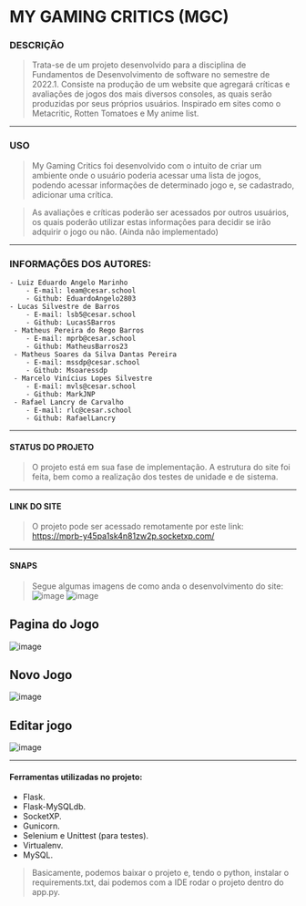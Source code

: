 # MY GAMING CRITICS (MGC)


### DESCRIÇÃO

>Trata-se de um projeto desenvolvido para a disciplina de Fundamentos de Desenvolvimento de software no semestre de 2022.1.
>Consiste na produção de um website que agregará críticas e avaliações de jogos dos mais diversos consoles, as quais serão produzidas por seus próprios usuários.
Inspirado em sites como o Metacritic, Rotten Tomatoes e My anime list. 

___
### USO

>My Gaming Critics foi desenvolvido com o intuito de criar um ambiente onde o usuário poderia acessar uma lista de jogos, podendo acessar informações de determinado jogo e, se cadastrado,  adicionar uma crítica.

>As avaliações e críticas poderão ser acessados por outros usuários, os quais poderão utilizar estas informações para decidir se irão adquirir o jogo ou não. (Ainda não implementado)

___
### INFORMAÇÕES DOS AUTORES:

	- Luiz Eduardo Angelo Marinho 
		- E-mail: leam@cesar.school
		- Github: EduardoAngelo2803
	- Lucas Silvestre de Barros
		- E-mail: lsb5@cesar.school 
		- Github: LucasSBarros
	 - Matheus Pereira do Rego Barros
		- E-mail: mprb@cesar.school 
		- Github: MatheusBarros23
	 - Matheus Soares da Silva Dantas Pereira
		- E-mail: mssdp@cesar.school 
		- Github: Msoaressdp
	 - Marcelo Vinícius Lopes Silvestre
		- E-mail: mvls@cesar.school 
		- Github: MarkJNP
	 - Rafael Lancry de Carvalho
		- E-mail: rlc@cesar.school 
		- Github: RafaelLancry

___
#### STATUS DO PROJETO
> O projeto está em sua fase de implementação. A estrutura do site foi feita, bem como a realização dos testes de unidade e de sistema. 

___
#### LINK DO SITE
> O projeto pode ser acessado remotamente por este link: https://mprb-y45pa1sk4n81zw2p.socketxp.com/

___
#### SNAPS
> Segue algumas imagens de como anda o desenvolvimento do site:
>![image](https://user-images.githubusercontent.com/88664949/172073522-7b9a5d9c-66a6-461a-84e5-ce925d80992e.png)
>![image](https://user-images.githubusercontent.com/88664949/172073542-423bdb9a-af71-4c80-a52e-2e7d16fa87e4.png)

## Pagina do Jogo
![image](https://user-images.githubusercontent.com/88664949/172073601-44de582c-780f-4ec0-b728-51d5c615c24c.png)

## Novo Jogo
![image](https://user-images.githubusercontent.com/88664949/172073644-6ce42d5d-f2a2-4d64-bc30-b3943b8c710e.png)

## Editar jogo
![image](https://user-images.githubusercontent.com/88664949/172073655-8283a1ab-9ad5-4ceb-902e-f93f74365f22.png)

___
#### Ferramentas utilizadas no projeto:
- Flask. 
- Flask-MySQLdb.
- SocketXP.
- Gunicorn.
- Selenium e Unittest (para testes).
- Virtualenv.
- MySQL.

>Basicamente, podemos baixar o projeto e, tendo o python, instalar o requirements.txt, dai podemos com a IDE rodar o projeto dentro do app.py.
